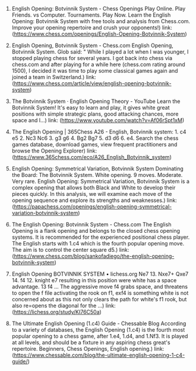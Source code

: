 ---
---
1. English Opening: Botvinnik System - Chess Openings
Play Online. Play Friends. vs Computer. Tournaments. Play Now. Learn the English Opening: Botvinnik System with free tools and analysis from Chess.com. Improve your opening repertoire and crush your opponents!)
link: (https://www.chess.com/openings/English-Opening-Botvinnik-System)


2. English Opening, Botvinnik System - Chess.com
English Opening, Botvinnik System. Glob said: " While I played a lot when I was younger, I stopped playing chess for several years. I got back into chess via chess.com and after playing for a while here (chess.com rating around 1500), I decided it was time to play some classical games again and joined a team in Switzerland.)
link: (https://www.chess.com/article/view/english-opening-botvinnik-system)


3. The Botvinnik System · English Opening Theory - YouTube
Learn the Botvinnik System! It's easy to learn and play, it gives white great positions with simple strategic plans, good attacking chances, more space and l...)
link: (https://www.youtube.com/watch?v=Af06rSpt1xM)


4. The English Opening | 365Chess
A26 - English, Botvinnik system: 1. c4 e5 2. Nc3 Nc6 3. g3 g6 4. Bg2 Bg7 5. d3 d6 6. e4. Search the chess games database, download games, view frequent practitioners and browse the Opening Explorer)
link: (https://www.365chess.com/eco/A26_English_Botvinnik_system)


5. English Opening: Symmetrical Variation, Botvinnik System
Dominating the Board: The Botvinnik System. White opening. 9 moves. Moderate. Very rare. English Opening: Symmetrical Variation, Botvinnik System is a complex opening that allows both Black and White to develop their pieces quickly. In this analysis, we will examine each move of the opening sequence and explore its strengths and weaknesses.)
link: (https://papachess.com/openings/english-opening-symmetrical-variation-botvinnik-system)


6. The English Opening: Botvinnik System - Chess.com
The English Opening is a flank opening and belongs to the closed chess opening systems. It is recommended for the experienced positional chess player. The English starts with 1.c4 which is the fourth popular opening move. The aim is to control the center square d5.)
link: (https://www.chess.com/blog/sankofadiego/the-english-opening-botvinnik-system)


7. English Opening BOTVINNIK SYSTEM • lichess.org
Ne7 13. Nxe7+ Qxe7 14. f4 12. knight e7 resulting in this position were white has a space advantage. 13 f4 ... The aggressive move f4 grabs space, and threatens to open the f file activating the rook on f1, exf4 is something white is not concerned about as this not only clears the path for white's f1 rook, but also re=opens the diagonal for the ...)
link: (https://lichess.org/study/KI76C50a)


8. The Ultimate English Opening (1.c4) Guide - Chessable Blog
According to a variety of databases, the English Opening (1.c4) is the fourth most popular opening to a chess game, after 1.e4, 1.d4, and 1.Nf3. It is played at all levels, and should be a fixture in any aspiring chess great's repertoire. Beginners, Chess Openings, English opening.)
link: (https://www.chessable.com/blog/the-ultimate-english-opening-1-c4-guide/)


